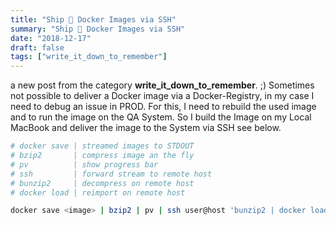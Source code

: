 ```yaml
---
title: "Ship 🚚 Docker Images via SSH"
summary: "Ship 🚚 Docker Images via SSH"
date: "2018-12-17"
draft: false
tags: ["write_it_down_to_remember"]
---
```


a new post from the category **write_it_down_to_remember**. ;)
Sometimes not possible to deliver a Docker image via a Docker-Registry, in my case I need to debug an issue in PROD. For this, I need to rebuild the used image and to run the image on the QA System. So I build the Image on my Local MacBook and deliver the image to the System via SSH see below.

```sh
# docker save | streamed images to STDOUT
# bzip2       | compress image an the fly
# pv          | show progress bar
# ssh         | forward stream to remote host
# bunzip2     | decompress on remote host
# docker load | reimport on remote host

docker save <image> | bzip2 | pv | ssh user@host 'bunzip2 | docker load'
```